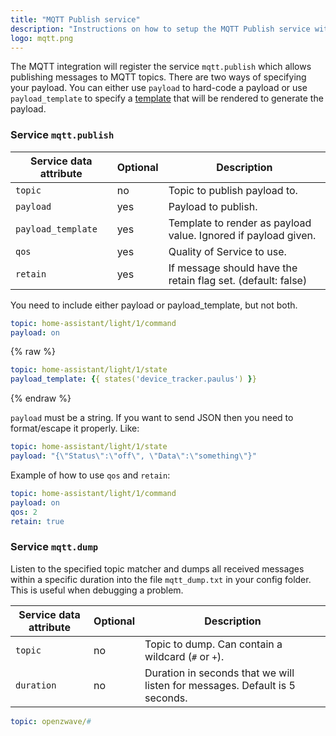 ```yaml
---
title: "MQTT Publish service"
description: "Instructions on how to setup the MQTT Publish service within Home Assistant."
logo: mqtt.png
---
```


The MQTT integration will register the service `mqtt.publish` which allows publishing messages to MQTT topics. There are two ways of specifying your payload. You can either use `payload` to hard-code a payload or use `payload_template` to specify a [template](/topics/templating/) that will be rendered to generate the payload.

### Service `mqtt.publish`

| Service data attribute | Optional | Description |
| ---------------------- | -------- | ----------- |
| `topic` | no | Topic to publish payload to.
| `payload` | yes | Payload to publish.
| `payload_template` | yes | Template to render as payload value. Ignored if payload given.
| `qos` | yes | Quality of Service to use.
| `retain` | yes | If message should have the retain flag set. (default: false)

<div class='note'>
You need to include either payload or payload_template, but not both.
</div>

```yaml
topic: home-assistant/light/1/command
payload: on
```

{% raw %}
```yaml
topic: home-assistant/light/1/state
payload_template: {{ states('device_tracker.paulus') }}
```
{% endraw %}

`payload` must be a string. If you want to send JSON then you need to format/escape it properly. Like:

```yaml
topic: home-assistant/light/1/state
payload: "{\"Status\":\"off\", \"Data\":\"something\"}"
```

Example of how to use `qos` and `retain`:

```yaml
topic: home-assistant/light/1/command
payload: on
qos: 2
retain: true
```

### Service `mqtt.dump`

Listen to the specified topic matcher and dumps all received messages within a specific duration into the file `mqtt_dump.txt` in your config folder. This is useful when debugging a problem.

| Service data attribute | Optional | Description |
| ---------------------- | -------- | ----------- |
| `topic` | no | Topic to dump. Can contain a wildcard (`#` or `+`).
| `duration` | no | Duration in seconds that we will listen for messages. Default is 5 seconds.

```yaml
topic: openzwave/#
```
